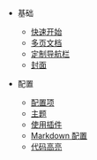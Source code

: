 * 基础
  * [快速开始](/)
  * [多页文档](/)
  * [定制导航栏](/)
  * [封面](/)

* 配置
  * [配置项](/)
  * [主题](/)
  * [使用插件](/)
  * [Markdown 配置](/)
  * [代码高亮](/)